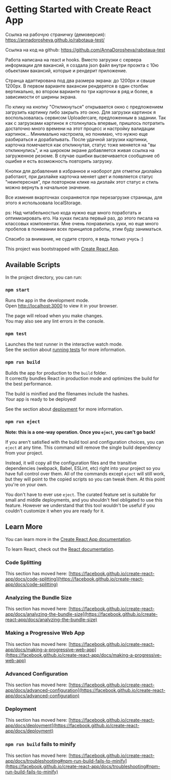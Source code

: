 # Getting Started with Create React App

Ссылка на рабочую страничку (демоверсия): https://annadorosheva.github.io/rabotaua-test/

Ссылка на код на github: https://github.com/AnnaDorosheva/rabotaua-test

Работа написана на react и hooks. Вместо загрузки с сервера информации для вакансий, я создала json файл внутри проэкта с 10ю обьектами вакансий, которые и рендерит приложение.

Странца адаптирована под два размера экрана: до 1200px и свыше 1200px.
В первом варианте вакансии рендерятся в один столбик вертикально, во втором варианте по три карточки в ряд и более, в зависимости от ширины экрана.

По клику на кнопку "Откликнуться" открывается окно с предложением загрузить картинку либо закрыть это окно. Для загрузки картинок я воспользовалась сервисом Uploadercare, предложенным в задании. Так как с загрузками картинок я столкнулась впервые, пришлось потратить достаточно много времени на этот процесс и настройку валидации картинок... Минимально настроила, но понимаю, что нужно еще разбираться и дорабатывать. После удачной загрузки картинки, карточка помечается как откликнутая, статус тоже меняется на "вы откликнулись", и на широком экране добавляется живая ссылка на загруженное резюме. В случае ошибки высвечивается сообщение об ошибке и есть возможность повторить загрузку.

Кнопки для добавления в избранное и наоборот для отметки дизлайка работают, при дизлайке карточка меняет цвет и появляется статус "неинтересная", при повторном клике на дизлайк этот статус и стиль можно вернуть в начальное значение.

Все измения вкарточках сохраняются при перезагрузке страницы, для этого я использовала localStorage.

ps: Над читабельностью кода нужно еще много поработать и оптимизировать его. На хуках писала первый раз, до этого писала на классовых компонентах. Мне очень понравились хуки, но еще много пробелов в понимании всех принципов работы, этим буду заниматься.

Спасибо за внимание, не судите строго, я ведь только учусь :)

This project was bootstrapped with [Create React App](https://github.com/facebook/create-react-app).

## Available Scripts

In the project directory, you can run:

### `npm start`

Runs the app in the development mode.\
Open [http://localhost:3000](http://localhost:3000) to view it in your browser.

The page will reload when you make changes.\
You may also see any lint errors in the console.

### `npm test`

Launches the test runner in the interactive watch mode.\
See the section about [running tests](https://facebook.github.io/create-react-app/docs/running-tests) for more information.

### `npm run build`

Builds the app for production to the `build` folder.\
It correctly bundles React in production mode and optimizes the build for the best performance.

The build is minified and the filenames include the hashes.\
Your app is ready to be deployed!

See the section about [deployment](https://facebook.github.io/create-react-app/docs/deployment) for more information.

### `npm run eject`

**Note: this is a one-way operation. Once you `eject`, you can't go back!**

If you aren't satisfied with the build tool and configuration choices, you can `eject` at any time. This command will remove the single build dependency from your project.

Instead, it will copy all the configuration files and the transitive dependencies (webpack, Babel, ESLint, etc) right into your project so you have full control over them. All of the commands except `eject` will still work, but they will point to the copied scripts so you can tweak them. At this point you're on your own.

You don't have to ever use `eject`. The curated feature set is suitable for small and middle deployments, and you shouldn't feel obligated to use this feature. However we understand that this tool wouldn't be useful if you couldn't customize it when you are ready for it.

## Learn More

You can learn more in the [Create React App documentation](https://facebook.github.io/create-react-app/docs/getting-started).

To learn React, check out the [React documentation](https://reactjs.org/).

### Code Splitting

This section has moved here: [https://facebook.github.io/create-react-app/docs/code-splitting](https://facebook.github.io/create-react-app/docs/code-splitting)

### Analyzing the Bundle Size

This section has moved here: [https://facebook.github.io/create-react-app/docs/analyzing-the-bundle-size](https://facebook.github.io/create-react-app/docs/analyzing-the-bundle-size)

### Making a Progressive Web App

This section has moved here: [https://facebook.github.io/create-react-app/docs/making-a-progressive-web-app](https://facebook.github.io/create-react-app/docs/making-a-progressive-web-app)

### Advanced Configuration

This section has moved here: [https://facebook.github.io/create-react-app/docs/advanced-configuration](https://facebook.github.io/create-react-app/docs/advanced-configuration)

### Deployment

This section has moved here: [https://facebook.github.io/create-react-app/docs/deployment](https://facebook.github.io/create-react-app/docs/deployment)

### `npm run build` fails to minify

This section has moved here: [https://facebook.github.io/create-react-app/docs/troubleshooting#npm-run-build-fails-to-minify](https://facebook.github.io/create-react-app/docs/troubleshooting#npm-run-build-fails-to-minify)
